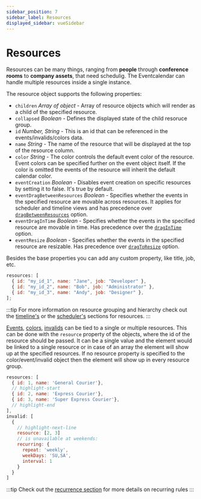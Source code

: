 ```yaml
---
sidebar_position: 7
sidebar_label: Resources
displayed_sidebar: vueSidebar
---
```


# Resources

Resources can be many things, ranging from **people** through **conference rooms** to **company assets**, that need schedulig. The Eventcalendar can handle multiple resources inside a single instance.

The resource object supports the following properties:

- `children` _Array of object_ - Array of resource objects which will render as a child of the specified resource.
- `collapsed` _Boolean_ - Defines the displayed state of the child resoruce group.
- `id` _Number, String_ - This is an id that can be referenced in the events/invalids/colors data.
- `name` _String_ - The name of the resource that will be displayed at the top of the resource column.
- `color` _String_ - The color controls the default event color of the resource. Event colors can be specified further on the event object itself. If the color is omitted the events of the resource will inherit the default calendar color.
- `eventCreation` _Boolean_ - Disables event creation on specific resources by setting it to false. It's true by default.
- `eventDragBetweenResources` _Boolean_ - Specifies whether the events in the specified resource are movable across resources. It applies for scheduler and timeline views and has precedence over [`dragBetweenResources`](api#opt-dragBetweenResources) option.
- `eventDragInTime` _Boolean_ - Specifies whether the events in the specified resource are movable in time. Has precedence over the [`dragInTime`](api#opt-dragInTime) option.
- `eventResize` _Boolean_ - Specifies whether the events in the specified resource are resizable. Has precedence over [`dragToResize`](api#opt-dragToResize) option.

Besides the base properties you can add any custom property, like title, job, etc.

```javascript title="Defining resources"
resources: [
  { id: "my_id_1", name: "Jane", job: "Developer" },
  { id: "my_id_2", name: "Bob", job: "Administrator" },
  { id: "my_id_3", name: "Andy", job: "Designer" },
];
```

:::tip
For more information on resource grouping and hierarchy check out the [timeline's](timeline#resource-grouping-and-hierarchy) or the [scheduler's](scheduler#resource-grouping) sections for resources.
:::

[Events](api#opt-data), [colors](api#opt-colors), [invalids](api#opt-invalid) can be tied to a single or multiple resources. This can be done with the `resource` property of the objects, where the id of the resource should be passed. It can be a single value and the element would be linked to a single resource or in case of an array the element will show up at the specified resources. If no resource property is specified to the color/event/invalid object then the element will show up in every resource group.

```javascript title="Invalid rule for specific resources"
resources: [
  { id: 1, name: 'General Courier'},
  // highlight-start
  { id: 2, name: 'Express Courier'},
  { id: 3, name: 'Super Express Courier'},
  // highlight-end
],
invalid: [
  {
    // highlight-next-line
    resource: [2, 3]
    // is unavailable at weekends:
    recurring: {
      repeat: 'weekly',
      weekDays: 'SU,SA',
      interval: 1
    }
  }
]
```

:::tip
Check out the [recurrence section](../core-concepts/recurrence) for more details on recurring rules
:::
